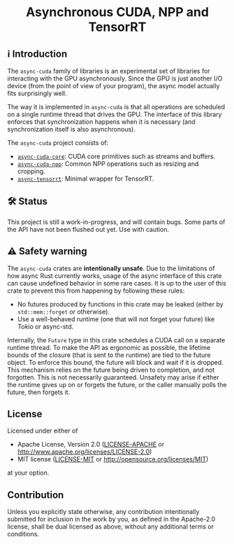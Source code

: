 <h1 align="center">
  Asynchronous CUDA, NPP and TensorRT
</h1>

## ℹ️ Introduction

The `async-cuda` family of libraries is an experimental set of libraries for interacting with the
GPU asynchronously. Since the GPU is just another I/O device (from the point of view of your
program), the async model actually fits surprisingly well.

The way it is implemented in `async-cuda` is that all operations are scheduled on a single runtime
thread that drives the GPU. The interface of this library enforces that synchronization happens when
it is necessary (and synchronization itself is also asynchronous).

The `async-cuda` project consists of:
* [`async-cuda-core`](crates/async-cuda-core): CUDA core primitives such as streams and buffers.
* [`async-cuda-npp`](crates/async-cuda-npp): Common NPP operations such as resizing and cropping.
* [`async-tensorrt`](crates/async-tensorrt): Minimal wrapper for TensorRT.

## 🛠 S️️tatus

This project is still a work-in-progress, and will contain bugs. Some parts of the API have not
been flushed out yet. Use with caution.

## ⚠️ Safety warning

The `async-cuda` crates are **intentionally unsafe**. Due to the limitations of how async Rust
currently works, usage of the async interface of this crate can cause undefined behavior in some
rare cases. It is up to the user of this crate to prevent this from happening by following these
rules:

* No futures produced by functions in this crate may be leaked (either by `std::mem::forget` or
  otherwise).
* Use a well-behaved runtime (one that will not forget your future) like Tokio or async-std.

Internally, the `Future` type in this crate schedules a CUDA call on a separate runtime thread. To
make the API as ergonomic as possible, the lifetime bounds of the closure (that is sent to the
runtime) are tied to the future object. To enforce this bound, the future will block and wait if it
is dropped. This mechanism relies on the future being driven to completion, and not forgotten. This
is not necessarily guaranteed. Unsafety may arise if either the runtime gives up on or forgets the
future, or the caller manually polls the future, then forgets it.

## License

Licensed under either of

 * Apache License, Version 2.0
   ([LICENSE-APACHE](LICENSE-APACHE) or http://www.apache.org/licenses/LICENSE-2.0)
 * MIT license
   ([LICENSE-MIT](LICENSE-MIT) or http://opensource.org/licenses/MIT)

at your option.

## Contribution

Unless you explicitly state otherwise, any contribution intentionally submitted
for inclusion in the work by you, as defined in the Apache-2.0 license, shall be
dual licensed as above, without any additional terms or conditions.